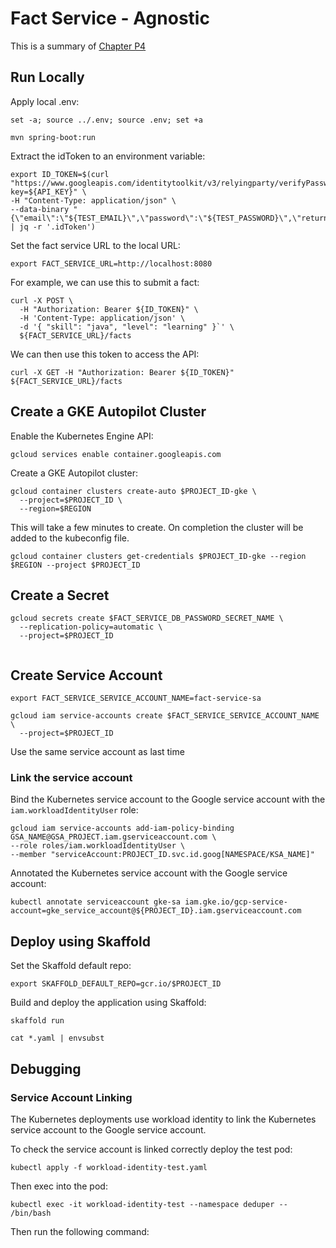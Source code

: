 # Fact Service - Agnostic

This is a summary of [Chapter P4](../chapters/ch-08b.asciidoc)

## Run Locally

Apply local .env:

```shell
set -a; source ../.env; source .env; set +a
```

```shell
mvn spring-boot:run
```

Extract the idToken to an environment variable:

```shell
export ID_TOKEN=$(curl "https://www.googleapis.com/identitytoolkit/v3/relyingparty/verifyPassword?key=${API_KEY}" \
-H "Content-Type: application/json" \
--data-binary "{\"email\":\"${TEST_EMAIL}\",\"password\":\"${TEST_PASSWORD}\",\"returnSecureToken\":true}" | jq -r '.idToken')
```

Set the fact service URL to the local URL:

```shell
export FACT_SERVICE_URL=http://localhost:8080
```

For example, we can use this to submit a fact:

```shell
curl -X POST \
  -H "Authorization: Bearer ${ID_TOKEN}" \
  -H 'Content-Type: application/json' \
  -d '{ "skill": "java", "level": "learning" }`' \
  ${FACT_SERVICE_URL}/facts
```

We can then use this token to access the API:

```shell
curl -X GET -H "Authorization: Bearer ${ID_TOKEN}" ${FACT_SERVICE_URL}/facts
```

## Create a GKE Autopilot Cluster

Enable the Kubernetes Engine API:

```shell
gcloud services enable container.googleapis.com
```

Create a GKE Autopilot cluster:

```shell
gcloud container clusters create-auto $PROJECT_ID-gke \
  --project=$PROJECT_ID \
  --region=$REGION
```

This will take a few minutes to create. On completion the cluster will be added to the kubeconfig file.

```shell
gcloud container clusters get-credentials $PROJECT_ID-gke --region $REGION --project $PROJECT_ID
```

## Create a Secret

```shell
gcloud secrets create $FACT_SERVICE_DB_PASSWORD_SECRET_NAME \
  --replication-policy=automatic \
  --project=$PROJECT_ID
```

```shell
```

## Create Service Account

```shell
export FACT_SERVICE_SERVICE_ACCOUNT_NAME=fact-service-sa
```

```shell
gcloud iam service-accounts create $FACT_SERVICE_SERVICE_ACCOUNT_NAME \
  --project=$PROJECT_ID
```

Use the same service account as last time

### Link the service account

Bind the Kubernetes service account to the Google service account with the `iam.workloadIdentityUser` role:

```shell
gcloud iam service-accounts add-iam-policy-binding GSA_NAME@GSA_PROJECT.iam.gserviceaccount.com \
--role roles/iam.workloadIdentityUser \
--member "serviceAccount:PROJECT_ID.svc.id.goog[NAMESPACE/KSA_NAME]"
```

Annotated the Kubernetes service account with the Google service account:
```shell
kubectl annotate serviceaccount gke-sa iam.gke.io/gcp-service-account=gke_service_account@${PROJECT_ID}.iam.gserviceaccount.com
```

## Deploy using Skaffold

Set the Skaffold default repo:

```shell
export SKAFFOLD_DEFAULT_REPO=gcr.io/$PROJECT_ID
```

Build and deploy the application using Skaffold:

```shell
skaffold run
```

```shell
cat *.yaml | envsubst
```

## Debugging

### Service Account Linking

The Kubernetes deployments use workload identity to link the Kubernetes service account to the Google service account.

To check the service account is linked correctly deploy the test pod:

```shell
kubectl apply -f workload-identity-test.yaml
```

Then exec into the pod:

```shell
kubectl exec -it workload-identity-test --namespace deduper -- /bin/bash
```

Then run the following command:

